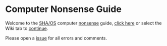# Computer Nonsense Guide
Welcome to the [SHA/OS](https://shaos.ws) computer [nonsense](https://nonsense.ws) guide, [click here](https://github.com/nonsensews/guide/wiki) or select the Wiki tab to [continue](https://github.com/nonsensews/guide/wiki).

Please open a [issue](https://github.com/nonsensews/guide/issues) for all errors and comments.
